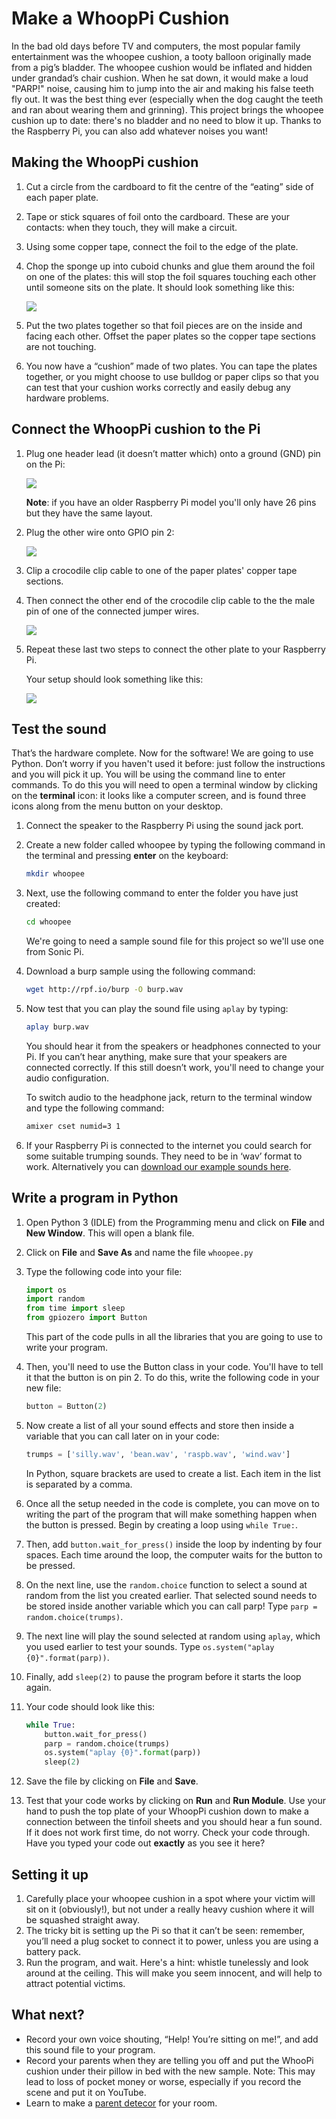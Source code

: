 # Make a WhoopPi Cushion

In the bad old days before TV and computers, the most popular family entertainment was the whoopee cushion, a tooty balloon originally made from a pig’s bladder. The whoopee cushion would be inflated and hidden under grandad’s chair cushion. When he sat down, it would make a loud "PARP!" noise, causing him to jump into the air and making his false teeth fly out. It was the best thing ever (especially when the dog caught the teeth and ran about wearing them and grinning). This project brings the whoopee cushion up to date: there's no bladder and no need to blow it up. Thanks to the Raspberry Pi, you can also add whatever noises you want!

## Making the WhoopPi cushion
1. Cut a circle from the cardboard to fit the centre of the “eating” side of each paper plate. 
1. Tape or stick squares of foil onto the cardboard. These are your contacts: when they touch, they will make a circuit.
1. Using some copper tape, connect the foil to the edge of the plate. 
1. Chop the sponge up into cuboid chunks and glue them around the foil on one of the plates: this will stop the foil squares touching each other until someone sits on the plate. It should look something like this:

	![](images/IMG_8753.JPG)

1. Put the two plates together so that foil pieces are on the inside and facing each other. Offset the paper plates so the copper tape sections are not touching. 
1. You now have a “cushion” made of two plates. You can tape the plates together, or you might choose to use bulldog or paper clips so that you can test that your cushion works correctly and easily debug any hardware problems.


## Connect the WhoopPi cushion to the Pi

1. Plug one header lead (it doesn’t matter which) onto a ground (GND) pin on the Pi:

	![](images/pi-gnd-connection.png)

	**Note**: if you have an older Raspberry Pi model you'll only have 26 pins but they have the same layout.

1. Plug the other wire onto GPIO pin 2:

	![](images/pi-gpio2-connection.png)

1. Clip a crocodile clip cable to one of the paper plates' copper tape sections.

1. Then connect the other end of the crocodile clip cable to the the male pin of one of the connected jumper wires. 

	![](images/croc-jumper.JPG)

1. Repeat these last two steps to connect the other plate to your Raspberry Pi.

	Your setup should look something like this:

	![](images/whoopi-config.JPG)
	

## Test the sound
That’s the hardware complete. Now for the software! We are going to use Python. Don’t worry if you haven't used it before: just follow the instructions and you will pick it up.
You will be using the command line to enter commands. To do this you will need to open a terminal window by clicking on the **terminal** icon: it looks like a computer screen, and is found three icons along from the menu button on your desktop. 

1. Connect the speaker to the Raspberry Pi using the sound jack port.
1. Create a new folder called whoopee by typing the following command in the terminal and pressing **enter** on the keyboard:

	```bash
    mkdir whoopee
    ```

1. Next, use the following command to enter the folder you have just created:

	``` bash
    cd whoopee
    ```
	We're going to need a sample sound file for this project so we'll use one from Sonic Pi.

1. Download a burp sample using the following command:

    ```bash
    wget http://rpf.io/burp -O burp.wav
    ```

1. Now test that you can play the sound file using `aplay` by typing:

	```bash
    aplay burp.wav
    ```
    
	You should hear it from the speakers or headphones connected to your Pi. If you can’t hear anything, make sure that your speakers are connected correctly. If this still doesn’t work, you'll need to change your audio configuration. 

	To switch audio to the headphone jack, return to the terminal window and type the following command:

	```bash
	amixer cset numid=3 1 
	```

1. If your Raspberry Pi is connected to the internet you could search for some suitable trumping sounds. They need to be in ‘wav’ format to work. Alternatively you can [download our example sounds here](http://rpf.io/farts).

## Write a program in Python

1. Open Python 3 (IDLE) from the Programming menu and click on **File** and **New Window**. This will open a blank file. 
1. Click on **File** and **Save As** and name the file `whoopee.py`
1. Type the following code into your file:

	```python
	import os
	import random
	from time import sleep
	from gpiozero import Button
	```
	This part of the code pulls in all the libraries that you are going to use to write your program. 

1. Then, you'll need to use the Button class in your code. You'll have to tell it that the button is on pin 2. To do this, write the following code in your new file:

	```python
	button = Button(2)
	```

1. Now create a list of all your sound effects and store then inside a variable that you can call later on in your code:

	```python
	trumps = ['silly.wav', 'bean.wav', 'raspb.wav', 'wind.wav']
    ```
	In Python, square brackets are used to create a list. Each item in the list is separated by a comma. 

1. Once all the setup needed in the code is complete, you can move on to writing the part of the program that will make something happen when the button is pressed. Begin by creating a loop using `while True:`.
1. Then, add `button.wait_for_press()` inside the loop by indenting by four spaces. Each time around the loop, the computer waits for the button to be pressed.
1. On the next line, use the `random.choice` function to select a sound at random from the list you created earlier. That selected sound needs to be stored inside another variable which you can call parp! Type `parp = random.choice(trumps)`.
1. The next line will play the sound selected at random using `aplay`, which you used earlier to test your sounds. Type `os.system("aplay {0}".format(parp))`.
1. Finally, add `sleep(2)` to pause the program before it starts the loop again. 
1. Your code should look like this:
 
	```python
	while True:
        button.wait_for_press()
        parp = random.choice(trumps)
        os.system("aplay {0}".format(parp))
        sleep(2)
	```

1. Save the file by clicking on **File** and **Save**.

1. Test that your code works by clicking on **Run** and **Run Module**. Use your hand to push the top plate of your WhoopPi cushion down to make a connection between the tinfoil sheets and you should hear a fun sound. If it does not work first time, do not worry. Check your code through. Have you typed your code out **exactly** as you see it here?

## Setting it up

1. Carefully place your whoopee cushion in a spot where your victim will sit on it (obviously!), but not under a really heavy cushion where it will be squashed straight away. 
1. The tricky bit is setting up the Pi so that it can’t be seen: remember, you’ll need a plug socket to connect it to power, unless you are using a battery pack.
1. Run the program, and wait. Here's a hint: whistle tunelessly and look around at the ceiling. This will make you seem innocent, and will help to attract potential victims.

## What next?
- Record your own voice shouting, “Help! You’re sitting on me!”, and add this sound file to your program. 
- Record your parents when they are telling you off and put the WhooPi cushion under their pillow in bed with the new sample. Note: This may lead to loss of pocket money or worse, especially if you record the scene and put it on YouTube.
- Learn to make a [parent detecor](https://www.raspberrypi.org/learning/parent-detector/) for your room. 
